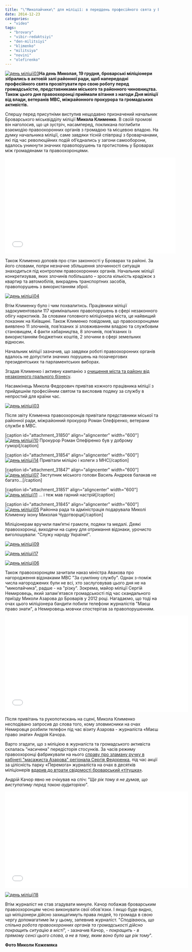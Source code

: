 ```yaml
---
title: "\"Миколайчики\" для міліції: в переддень професійного свята у Броварах вітали стражів порядку"
date: 2014-12-23
categories: 
  - "video"
tags: 
  - "brovary"
  - "vibir-redaktsiyi"
  - "den-militsiyi"
  - "klimenko"
  - "militsiya"
  - "novini"
  - "olefirenko"
---
```


[![день міліції03](https://mpz.brovary.org/wp-content/uploads/2014/12/den-militsiyi03.jpg)](https://mpz.brovary.org/wp-content/uploads/2014/12/den-militsiyi03.jpg)**На день Миколая, 19 грудня, броварські міліціонери зібрались в актовій залі районної ради, щоб напередодні професійного свята прозвітувати про свою роботу перед громадськістю, представниками міського та районного чиновництва. Також цього дня правоохоронці приймали вітання з нагоди Дня міліції від влади, ветеранів МВС, міжрайонного прокурора та громадських активістів.**

Спершу перед присутніми виступив нещодавно призначений начальник Броварського міськвідділу міліції **Микола Клименко**. В своїй промові він наголосив, що ця зустріч, насамперед, покликана поглибити взаємодію правоохоронних органів з громадою та місцевою владою. На думку начальника міліції, саме завдяки тісній співпраці з броварчанами, які під час революційних подій об’єднались у загони самооборони, вдалось уникнути значних правопорушень та протистоянь у Броварах між громадянами та правоохоронцями.

<iframe src="//www.youtube.com/embed/g_ANHzBrKO8" width="560" height="315" frameborder="0" allowfullscreen="allowfullscreen"></iframe>

Також Клименко доповів про стан законності у Броварах та районі. За його словами, попри незначне збільшення злочинності ситуація знаходиться під контролем правоохоронних органів. Начальник міліції конкретизував, яких злочинів побільшало – зросла кількість крадіжок з квартир та автомобілів, викрадень транспортних засобів, правопорушень з використанням зброї.

[![день міліції04](https://mpz.brovary.org/wp-content/uploads/2014/12/den-militsiyi04.jpg)](https://mpz.brovary.org/wp-content/uploads/2014/12/den-militsiyi04.jpg)

Втім Клименку було і чим похвалитись. Працівники міліції задокументовали 117 кримінальних правопорушень в сфері незаконного обігу наркотиків. За словами головного міліціонера міста, це найвищий показник на Київщині. Також Клименко повідомив, що правоохоронцями виявлено 11 злочинів, пов’язаних зі зловживанням владою та службовим становищем, 4 факти хабарництва, 8 злочинів, пов’язаних із використанням бюджетних коштів, 2 злочини в сфері земельних відносин.

Начальник міліції зазначив, що завдяки роботі правоохоронних органів вдалось не допустити значних порушень на позачергових президентських та парламентських виборах.

Згадав Клименко і активну кампанію з [очищення міста та району від незаконного грального бізнесу](https://mpz.brovary.org/ful-hauz-v-monte-karlo-militsiya-prodovzhuye-viluchati-igrovi-avtomati-z-nezakonnih-kazino/).

Насамкінець Микола Федорович привітав кожного працівника міліції з прийдешнім професійним святом та висловив подяку за службу в непростий для країни час.

[![день міліції03](https://mpz.brovary.org/wp-content/uploads/2014/12/den-militsiyi03.jpg)](https://mpz.brovary.org/wp-content/uploads/2014/12/den-militsiyi03.jpg)

Після звіту Клименка правоохоронців привітали представники міської та районної ради, міжрайонний прокурор Роман Олефіренко, ветерани служби в МВС.

\[caption id="attachment\_31850" align="aligncenter" width="600"\][![день міліції10](https://mpz.brovary.org/wp-content/uploads/2014/12/den-militsiyi10.jpg)](https://mpz.brovary.org/wp-content/uploads/2014/12/den-militsiyi10.jpg) Прокурор Роман Олефіренко був у доброму гуморі\[/caption\]

\[caption id="attachment\_31854" align="aligncenter" width="600"\][![день міліції14](https://mpz.brovary.org/wp-content/uploads/2014/12/den-militsiyi14.jpg)](https://mpz.brovary.org/wp-content/uploads/2014/12/den-militsiyi14.jpg) Привітали міліцію і колеги з МНС\[/caption\]

\[caption id="attachment\_31847" align="aligncenter" width="600"\][![день міліції07](https://mpz.brovary.org/wp-content/uploads/2014/12/den-militsiyi07.jpg)](https://mpz.brovary.org/wp-content/uploads/2014/12/den-militsiyi07.jpg) Заступник міського голови Василь Андрєєв балакав не багато...\[/caption\]

\[caption id="attachment\_31851" align="aligncenter" width="600"\][![день міліції11](https://mpz.brovary.org/wp-content/uploads/2014/12/den-militsiyi11.jpg)](https://mpz.brovary.org/wp-content/uploads/2014/12/den-militsiyi11.jpg) ... і теж мав гарний настрій\[/caption\]

\[caption id="attachment\_31845" align="aligncenter" width="600"\][![день міліції05](https://mpz.brovary.org/wp-content/uploads/2014/12/den-militsiyi05.jpg)](https://mpz.brovary.org/wp-content/uploads/2014/12/den-militsiyi05.jpg) Районна рада та адміністрація подарувала Миколі Клименку ікону Миколая Чудотворця\[/caption\]

Міліціонерам вручили пам’ятні грамоти, подяки та медалі. Деякі правоохоронці, виходячи на сцену для отримання відзнаки, урочисто виголошували: "Служу народу України!".

[![день міліції09](https://mpz.brovary.org/wp-content/uploads/2014/12/den-militsiyi09.jpg)](https://mpz.brovary.org/wp-content/uploads/2014/12/den-militsiyi09.jpg)

[![день міліції17](https://mpz.brovary.org/wp-content/uploads/2014/12/den-militsiyi17.jpg)](https://mpz.brovary.org/wp-content/uploads/2014/12/den-militsiyi17.jpg)

[![день міліції06](https://mpz.brovary.org/wp-content/uploads/2014/12/den-militsiyi06.jpg)](https://mpz.brovary.org/wp-content/uploads/2014/12/den-militsiyi06.jpg)

Також правоохоронцям зачитали наказ міністра Авакова про нагородження відзнаками МВС "За сумлінну службу". Однак з-поміж числа нагороджених були не всі, хто заслуговував цього дня не на "миколайчика", радше - на "різку". Зокрема, майор міліції Сергій Немировець, який запам'ятався громадськості під час скандального приїзду Миколи Азарова до Броварів у 2012 році. Нагадаємо, що тоді на очах цього міліціонера бандити побили телефони журналістів "Маєш право знати", а Немировець мовчки спостерігав за правопорушенням.

<iframe width="600" height="315" src="//www.youtube.com/embed/zYBeYO2SEKA" frameborder="0" allowfullscreen></iframe>

Після привітань та рукопотискань на сцені, Микола Клименко несподівано запросив до слова того, кому зловмисники на очах Немировця розбили телефон під час візиту Азарова - журналіста «Маєш право знати» Андрія Качора.

Варто згадати, що з міліцією в журналіста та громадського активіста склалась "насичена" передісторія стосунків. За часів режиму правоохоронці фабрикували на нього [справу про зламану ручку в кабінеті "масажиста Азарова" регіонала Сергія Федоренка](https://mpz.brovary.org/koordinatora-nastupu-viznali-vinnim-u-huliganstvi-za-komentar-telekanalu-tvi-pro-masazhista-azarova-foto-video/), під час акції за цілісність парку «Перемога» журналіста на очах в десятків міліціонерів [вдарив до втрати свідомості броварський «тітушка»](https://mpz.brovary.org/brovarskiy-titushko-viyavivsya-dvichi-sudimim-retsidivistom/).

Андрій Качор явно не очікував на спіч: "_Ще рік тому я не думав, що виступатиму перед такою аудиторією_".

<iframe src="//www.youtube.com/embed/1fttMyZy8Qo" width="600" height="315" frameborder="0" allowfullscreen="allowfullscreen"></iframe>

[![день міліції18](https://mpz.brovary.org/wp-content/uploads/2014/12/den-militsiyi18.jpg)](https://mpz.brovary.org/wp-content/uploads/2014/12/den-militsiyi18.jpg)

Втім журналіст не став згадувати минуле. Качор побажав броварським правоохоронцям чесно виконувати свої обов'язки. І якщо буде видно, що міліціонери дійсно захищатимуть права людей, то громада в свою чергу допомагатиме їм у цьому, запевнив журналіст. "_Сподіваюсь, що спільна робота правоохоронних органів та громадськості дійсно покращить ситуацію в місті_", - зазначив Качор, - _покращить - в прямому сенсі цього слова, а не в тому, яким воно було ще рік тому_".

**Фото Миколи Кожемяка**
